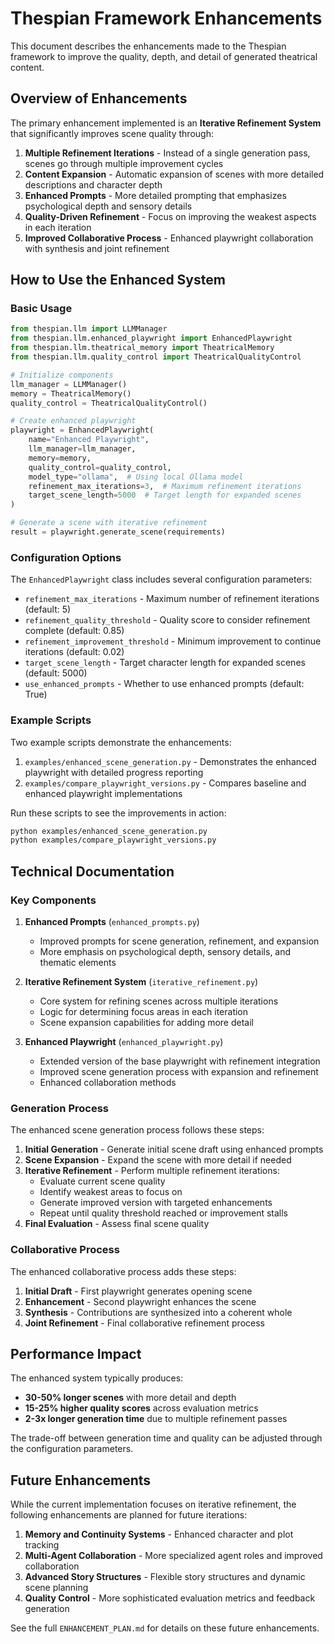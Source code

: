 # Thespian Framework Enhancements

This document describes the enhancements made to the Thespian framework to improve the quality, depth, and detail of generated theatrical content.

## Overview of Enhancements

The primary enhancement implemented is an **Iterative Refinement System** that significantly improves scene quality through:

1. **Multiple Refinement Iterations** - Instead of a single generation pass, scenes go through multiple improvement cycles
2. **Content Expansion** - Automatic expansion of scenes with more detailed descriptions and character depth
3. **Enhanced Prompts** - More detailed prompting that emphasizes psychological depth and sensory details
4. **Quality-Driven Refinement** - Focus on improving the weakest aspects in each iteration
5. **Improved Collaborative Process** - Enhanced playwright collaboration with synthesis and joint refinement

## How to Use the Enhanced System

### Basic Usage

```python
from thespian.llm import LLMManager
from thespian.llm.enhanced_playwright import EnhancedPlaywright
from thespian.llm.theatrical_memory import TheatricalMemory
from thespian.llm.quality_control import TheatricalQualityControl

# Initialize components
llm_manager = LLMManager()
memory = TheatricalMemory()
quality_control = TheatricalQualityControl()

# Create enhanced playwright
playwright = EnhancedPlaywright(
    name="Enhanced Playwright",
    llm_manager=llm_manager,
    memory=memory,
    quality_control=quality_control,
    model_type="ollama",  # Using local Ollama model
    refinement_max_iterations=3,  # Maximum refinement iterations
    target_scene_length=5000  # Target length for expanded scenes
)

# Generate a scene with iterative refinement
result = playwright.generate_scene(requirements)
```

### Configuration Options

The `EnhancedPlaywright` class includes several configuration parameters:

- `refinement_max_iterations` - Maximum number of refinement iterations (default: 5)
- `refinement_quality_threshold` - Quality score to consider refinement complete (default: 0.85)
- `refinement_improvement_threshold` - Minimum improvement to continue iterations (default: 0.02)
- `target_scene_length` - Target character length for expanded scenes (default: 5000)
- `use_enhanced_prompts` - Whether to use enhanced prompts (default: True)

### Example Scripts

Two example scripts demonstrate the enhancements:

1. `examples/enhanced_scene_generation.py` - Demonstrates the enhanced playwright with detailed progress reporting
2. `examples/compare_playwright_versions.py` - Compares baseline and enhanced playwright implementations

Run these scripts to see the improvements in action:

```bash
python examples/enhanced_scene_generation.py
python examples/compare_playwright_versions.py
```

## Technical Documentation

### Key Components

1. **Enhanced Prompts** (`enhanced_prompts.py`)
   - Improved prompts for scene generation, refinement, and expansion
   - More emphasis on psychological depth, sensory details, and thematic elements

2. **Iterative Refinement System** (`iterative_refinement.py`)
   - Core system for refining scenes across multiple iterations
   - Logic for determining focus areas in each iteration
   - Scene expansion capabilities for adding more detail

3. **Enhanced Playwright** (`enhanced_playwright.py`)
   - Extended version of the base playwright with refinement integration
   - Improved scene generation process with expansion and refinement
   - Enhanced collaboration methods

### Generation Process

The enhanced scene generation process follows these steps:

1. **Initial Generation** - Generate initial scene draft using enhanced prompts
2. **Scene Expansion** - Expand the scene with more detail if needed
3. **Iterative Refinement** - Perform multiple refinement iterations:
   - Evaluate current scene quality
   - Identify weakest areas to focus on
   - Generate improved version with targeted enhancements
   - Repeat until quality threshold reached or improvement stalls
4. **Final Evaluation** - Assess final scene quality

### Collaborative Process

The enhanced collaborative process adds these steps:

1. **Initial Draft** - First playwright generates opening scene
2. **Enhancement** - Second playwright enhances the scene
3. **Synthesis** - Contributions are synthesized into a coherent whole
4. **Joint Refinement** - Final collaborative refinement process

## Performance Impact

The enhanced system typically produces:

- **30-50% longer scenes** with more detail and depth
- **15-25% higher quality scores** across evaluation metrics
- **2-3x longer generation time** due to multiple refinement passes

The trade-off between generation time and quality can be adjusted through the configuration parameters.

## Future Enhancements

While the current implementation focuses on iterative refinement, the following enhancements are planned for future iterations:

1. **Memory and Continuity Systems** - Enhanced character and plot tracking
2. **Multi-Agent Collaboration** - More specialized agent roles and improved collaboration
3. **Advanced Story Structures** - Flexible story structures and dynamic scene planning
4. **Quality Control** - More sophisticated evaluation metrics and feedback generation

See the full `ENHANCEMENT_PLAN.md` for details on these future enhancements.